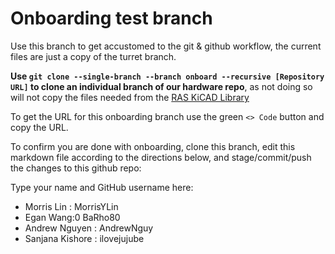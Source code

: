# Onboarding test branch
Use this branch to get accustomed to the git & github workflow, the current files are just a copy of the turret branch.

**Use `git clone --single-branch --branch onboard --recursive [Repository URL]` to clone an individual branch of our hardware repo**, as not doing so will not copy the files needed from the [RAS KiCAD Library](https://github.com/ut-ras/KiCad_Library.git)

To get the URL for this onboarding branch use the green `<> Code` button and copy the URL.

To confirm you are done with onboarding, clone this branch, edit this markdown file according to the directions below, and stage/commit/push the changes to this github repo:

Type your name and GitHub username here:
- Morris Lin : MorrisYLin
- Egan Wang:0  BaRho80
- Andrew Nguyen : AndrewNguy
- Sanjana Kishore : ilovejujube
